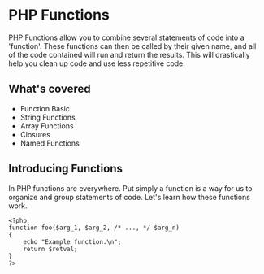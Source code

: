 PHP Functions
===================

PHP Functions allow you to combine several statements of code into a 'function'. These functions can then be called by their given name, and all of the code contained will run and return the results. This will drastically help you clean up code and use less repetitive code.

What's covered
---------------

- Function Basic
- String Functions
- Array Functions
- Closures
- Named Functions

Introducing Functions
---------------------

In PHP functions are everywhere. Put simply a function is a way for us to organize and group statements of code. Let's learn how these functions work.

```
<?php
function foo($arg_1, $arg_2, /* ..., */ $arg_n)
{
    echo "Example function.\n";
    return $retval;
}
?>

```
